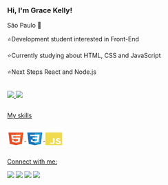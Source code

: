 ### Hi, I'm Grace Kelly! 

São Paulo 📍

⭐️Development student interested in Front-End

⭐️Currently studying about HTML, CSS and JavaScript

⭐️Next Steps React and Node.js

##

<div>
  <a href="https://github.com/Graceksouzaa">
  <img height="150em" src="https://github-readme-stats.vercel.app/api?username=Graceksouzaa&show_icons=true&theme=dracula&include_all_commits=true&count_private=true"/>
  <img height="150em" src="https://github-readme-stats.vercel.app/api/top-langs/?username=Graceksouzaa&layout=compact&langs_count=7&theme=dracula"/>
</div>

 ##
  My skills
 <div style="display: inline_block"><br>
  <img align="center" alt="Grace-HTML" height="30" width="40" 
  src="https://raw.githubusercontent.com/devicons/devicon/master/icons/html5/html5-original.svg">
  <img align="center" alt="Grace-CSS" height="30" width="40" src="https://raw.githubusercontent.com/devicons/devicon/master/icons/css3/css3-original.svg">
  <img align="center" alt="Grace-Js" height="30" width="40" src="https://raw.githubusercontent.com/devicons/devicon/master/icons/javascript/javascript-plain.svg">
 </div>
 
 ##
 Connect with me:
<div>
<a href="https://www.linkedin.com/in/grace-souza-19075716a/" target="_blank"><img src="https://img.shields.io/badge/-LinkedIn-%230077B5?style=for-the-badge&logo=linkedin&logoColor=white" target="_blank"></a>
<a href = "mailto:graceksouzaa@gmail.com"><img src="https://img.shields.io/badge/-Gmail-%23333?style=for-the-badge&logo=gmail&logoColor=white" target="_blank"></a>
<a href="https://instagram.com/Graceksouzaa" target="_blank"><img src="https://img.shields.io/badge/-Instagram-%23E4405F?style=for-the-badge&logo=instagram&logoColor=white" target="_blank"></a>
<a href="https://discord.gg/wagxzStdcR" target="_blank"><img src="https://img.shields.io/badge/Discord-7289DA?style=for-the-badge&logo=discord&logoColor=white" target="_blank"></a> 
</div>
  
  
 <!--  Para colocar a cobrinha nas contribuições ->olhar o perfil da Rafaela Ballerini
 ![Snake animation](https://github.com/Graceksouzaa/Graceksouzaa/blob/output/github-contribution-grid-snake.svg)
-->
 
<!--
**Graceksouzaa/Graceksouzaa** is a ✨ _special_ ✨ repository because its `README.md` (this file) appears on your GitHub profile.

Here are some ideas to get you started:

- 🔭 I’m currently working on ...
- 🌱 I’m currently learning ...
- 👯 I’m looking to collaborate on ...
- 🤔 I’m looking for help with ...
- 💬 Ask me about ...
- 📫 How to reach me: ...
- 😄 Pronouns: ...
- ⚡ Fun fact: ...
-->
